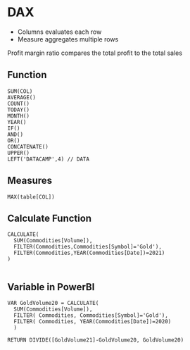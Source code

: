 # DAX

* Columns evaluates each row
* Measure aggregates multiple rows 

Profit margin ratio compares the total profit to the total sales

## Function
```
SUM(COL)
AVERAGE()
COUNT()
TODAY()
MONTH()
YEAR()
IF()
AND()
OR()
CONCATENATE()
UPPER()
LEFT('DATACAMP',4) // DATA
```

## Measures
```
MAX(table[COL])
```

## Calculate Function
```
CALCULATE(
  SUM(Commodities[Volume]),
  FILTER(Commodities,Commodities[Symbol]='Gold'),
  FILTER(Commodities,YEAR(Commodities[Date])=2021)
)
```
```

```

## Variable in PowerBI
```
VAR GoldVolume20 = CALCULATE(
  SUM(Commodities[Volume]),
  FILTER( Commodities, Commodities[Symbol]='Gold'),
  FILTER( Commodities, YEAR(Commodities[Date])=2020)
  )
  
RETURN DIVIDE([GoldVolume21]-GoldVolume20, GoldVolume20)
```
